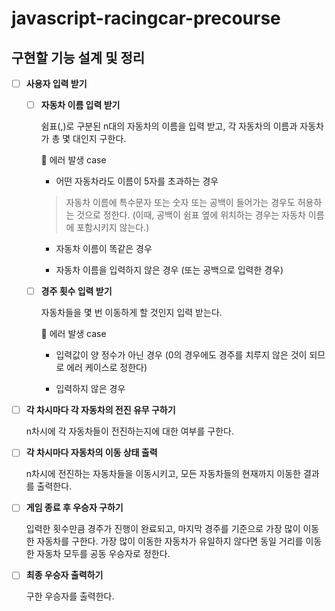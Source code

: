 # javascript-racingcar-precourse

## 구현할 기능 설계 및 정리

- [ ] **사용자 입력 받기**

  - [ ] **자동차 이름 입력 받기**

    쉼표(,)로 구분된 n대의 자동차의 이름을 입력 받고, 각 자동차의 이름과 자동차가 총 몇 대인지 구한다.

    🚨 에러 발생 case

    - 어떤 자동차라도 이름이 5자를 초과하는 경우

    > 자동차 이름에 특수문자 또는 숫자 또는 공백이 들어가는 경우도 허용하는 것으로 정한다. (이때, 공백이 쉼표 옆에 위치하는 경우는 자동차 이름에 포함시키지 않는다.)

    - 자동차 이름이 똑같은 경우

    - 자동차 이름을 입력하지 않은 경우 (또는 공백으로 입력한 경우)

  - [ ] **경주 횟수 입력 받기**

    자동차들을 몇 번 이동하게 할 것인지 입력 받는다.

    🚨 에러 발생 case

    - 입력값이 양 정수가 아닌 경우 (0의 경우에도 경주를 치루지 않은 것이 되므로 에러 케이스로 정한다) <br/>

    - 입력하지 않은 경우

- [ ] **각 차시마다 각 자동차의 전진 유무 구하기**

  n차시에 각 자동차들이 전진하는지에 대한 여부를 구한다.

- [ ] **각 차시마다 자동차의 이동 상태 출력**

  n차시에 전진하는 자동차들을 이동시키고, 모든 자동차들의 현재까지 이동한 결과를 출력한다.

- [ ] **게임 종료 후 우승자 구하기**

  입력한 횟수만큼 경주가 진행이 완료되고, 마지막 경주를 기준으로 가장 많이 이동한 자동차를 구한다. 가장 많이 이동한 자동차가 유일하지 않다면 동일 거리를 이동한 자동차 모두를 공동 우승자로 정한다.

- [ ] **최종 우승자 출력하기**

  구한 우승자를 출력한다.
